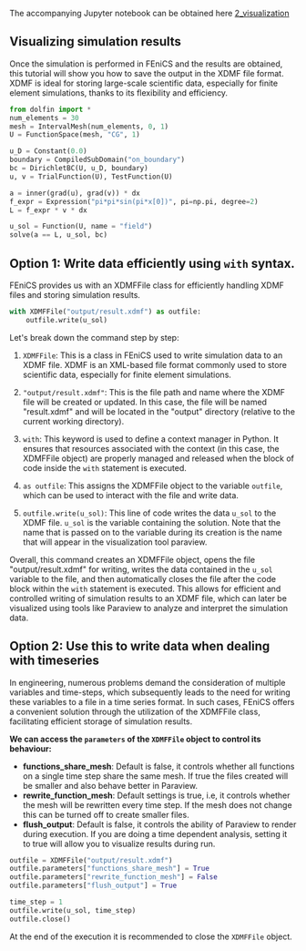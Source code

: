 The accompanying Jupyter notebook can be obtained here [2_visualization](../../../src/day-1/tutorials/2_visualization.ipynb)



## Visualizing simulation results

Once the simulation is performed in FEniCS and the results are obtained, this tutorial will show you how to save the output in the XDMF file format. XDMF is ideal for storing large-scale scientific data, especially for finite element simulations, thanks to its flexibility and efficiency.


```python
from dolfin import *
num_elements = 30
mesh = IntervalMesh(num_elements, 0, 1)
U = FunctionSpace(mesh, "CG", 1)

u_D = Constant(0.0)
boundary = CompiledSubDomain("on_boundary")
bc = DirichletBC(U, u_D, boundary)
u, v = TrialFunction(U), TestFunction(U)

a = inner(grad(u), grad(v)) * dx
f_expr = Expression("pi*pi*sin(pi*x[0])", pi=np.pi, degree=2)
L = f_expr * v * dx

u_sol = Function(U, name = "field")
solve(a == L, u_sol, bc)
```

## Option 1: Write data efficiently using `with` syntax.

FEniCS provides us with an XDMFFile class for efficiently handling XDMF files and storing simulation results.


```python
with XDMFFile("output/result.xdmf") as outfile:
    outfile.write(u_sol)
```

Let's break down the command step by step:

1. `XDMFFile`: This is a class in FEniCS used to write simulation data to an XDMF file. XDMF is an XML-based file format commonly used to store scientific data, especially for finite element simulations.

2. `"output/result.xdmf"`: This is the file path and name where the XDMF file will be created or updated. In this case, the file will be named "result.xdmf" and will be located in the "output" directory (relative to the current working directory).

3. `with`: This keyword is used to define a context manager in Python. It ensures that resources associated with the context (in this case, the XDMFFile object) are properly managed and released when the block of code inside the `with` statement is executed.

4. `as outfile`: This assigns the XDMFFile object to the variable `outfile`, which can be used to interact with the file and write data.

5. `outfile.write(u_sol)`: This line of code writes the data `u_sol` to the XDMF file. `u_sol` is the variable containing the solution. Note that the name that is passed on to the variable during its creation is the name that will appear in the visualization tool paraview.

Overall, this command creates an XDMFFile object, opens the file "output/result.xdmf" for writing, writes the data contained in the `u_sol` variable to the file, and then automatically closes the file after the code block within the `with` statement is executed. This allows for efficient and controlled writing of simulation results to an XDMF file, which can later be visualized using tools like Paraview to analyze and interpret the simulation data.

## Option 2: Use this to write data when dealing with timeseries

In engineering, numerous problems demand the consideration of multiple variables and time-steps, which subsequently leads to the need for writing these variables to a file in a time series format. In such cases, FEniCS offers a convenient solution through the utilization of the XDMFFile class, facilitating efficient storage of simulation results.

**We can access the `parameters` of the `XDMFFile` object to control its behaviour:**
- **functions_share_mesh**: Default is false, it controls whether all functions on a single time step share the same mesh. If true the files created will be smaller and also behave better in Paraview.
- **rewrite_function_mesh**: Default settings is true, i.e, it controls whether the mesh will be rewritten every time step. If the mesh does not change this can be turned off to create smaller files. 
- **flush_output**: Default is false, it controls the ability of Paraview to render during execution. If you are doing a time dependent analysis, setting it to true will allow you to visualize results during run.


```python
outfile = XDMFFile("output/result.xdmf")
outfile.parameters["functions_share_mesh"] = True
outfile.parameters["rewrite_function_mesh"] = False
outfile.parameters["flush_output"] = True

time_step = 1
outfile.write(u_sol, time_step)
outfile.close()
```

At the end of the execution it is recommended to close the `XDMFFile` object.
